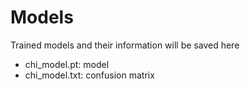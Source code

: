 # Models

Trained models and their information will be saved here
- chi_model.pt: model
- chi_model.txt: confusion matrix
